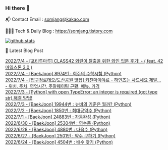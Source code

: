 ### Hi there 👋

📬  Contact Email : somjang@kakao.com

👨🏻‍💻  Tech & Daily Blog : https://somjang.tistory.com

[![github stats](https://github-readme-stats.vercel.app/api?username=SOMJANG&show_icons=true&hide_border=False)](https://somjang.tistory.com)

🤩 Latest Blog Post

[2022/7/4 - [포티투마루] CLASS42 와린이 탈출을 위한 와인 입문 후기! - ( feat. 42마일스톤 3.0 )](https://somjang.tistory.com/entry/%ED%8F%AC%ED%8B%B0%ED%88%AC%EB%A7%88%EB%A3%A8-CLASS42-%EC%99%80%EB%A6%B0%EC%9D%B4-%ED%83%88%EC%B6%9C%EC%9D%84-%EC%9C%84%ED%95%9C-%EC%99%80%EC%9D%B8-%EC%9E%85%EB%AC%B8-%ED%9B%84%EA%B8%B0-feat-42%EB%A7%88%EC%9D%BC%EC%8A%A4%ED%86%A4-30) <br>
[2022/7/4 - [BaekJoon] 8974번 : 희주의 수학시험 (Python)](https://somjang.tistory.com/entry/BaekJoon-8974%EB%B2%88-%ED%9D%AC%EC%A3%BC%EC%9D%98-%EC%88%98%ED%95%99%EC%8B%9C%ED%97%98-Python) <br>
[2022/7/4 - [압구정로데오/도산공원 맛집] 키친마이야르 - 하인즈는 사드세요 제발... - 위치, 주차, 영업시간, 주말웨이팅 근황, 메뉴, 가격](https://somjang.tistory.com/entry/%EC%95%95%EA%B5%AC%EC%A0%95%EB%A1%9C%EB%8D%B0%EC%98%A4%EB%8F%84%EC%82%B0%EA%B3%B5%EC%9B%90-%EB%A7%9B%EC%A7%91-%ED%82%A4%EC%B9%9C%EB%A7%88%EC%9D%B4%EC%95%BC%EB%A5%B4-%ED%95%98%EC%9D%B8%EC%A6%88%EB%8A%94-%EC%82%AC%EB%93%9C%EC%84%B8%EC%9A%94-%EC%A0%9C%EB%B0%9C-%EC%9C%84%EC%B9%98-%EC%A3%BC%EC%B0%A8-%EC%98%81%EC%97%85%EC%8B%9C%EA%B0%84-%EC%A3%BC%EB%A7%90%EC%9B%A8%EC%9D%B4%ED%8C%85-%EA%B7%BC%ED%99%A9-%EB%A9%94%EB%89%B4-%EA%B0%80%EA%B2%A9) <br>
[2022/7/3 - [Python] with open TypeError: an integer is required (got type str) 해결 방법!](https://somjang.tistory.com/entry/Python-with-open-TypeError-an-integer-is-required-got-type-str-%ED%95%B4%EA%B2%B0-%EB%B0%A9%EB%B2%95) <br>
[2022/7/3 - [BaekJoon] 19944번 : 뉴비의 기준은 뭘까? (Python)](https://somjang.tistory.com/entry/BaekJoon-19944%EB%B2%88-%EB%89%B4%EB%B9%84%EC%9D%98-%EA%B8%B0%EC%A4%80%EC%9D%80-%EB%AD%98%EA%B9%8C-Python) <br>
[2022/7/2 - [BaekJoon] 1850번 : 최대공약수 (Python)](https://somjang.tistory.com/entry/BaekJoon-1850%EB%B2%88-%EC%B5%9C%EB%8C%80%EA%B3%B5%EC%95%BD%EC%88%98-Python) <br>
[2022/7/1 - [BaekJoon] 24883번 : 자동완성 (Python)](https://somjang.tistory.com/entry/BaekJoon-24883%EB%B2%88-%EC%9E%90%EB%8F%99%EC%99%84%EC%84%B1-Python) <br>
[2022/6/30 - [BaekJoon] 25304번 : 영수증 (Python)](https://somjang.tistory.com/entry/BaekJoon-25304%EB%B2%88-%EC%98%81%EC%88%98%EC%A6%9D-Python) <br>
[2022/6/28 - [BaekJoon] 4880번 : 다음수 (Python)](https://somjang.tistory.com/entry/BaekJoon-4880%EB%B2%88-%EB%8B%A4%EC%9D%8C%EC%88%98-Python) <br>
[2022/6/27 - [BaekJoon] 2501번 : 약수 구하기 (Python)](https://somjang.tistory.com/entry/BaekJoon-2501%EB%B2%88-%EC%95%BD%EC%88%98-%EA%B5%AC%ED%95%98%EA%B8%B0-Python) <br>
[2022/6/24 - [BaekJoon] 4504번 : 배수 찾기 (Python)](https://somjang.tistory.com/entry/BaekJoon-4504%EB%B2%88-%EB%B0%B0%EC%88%98-%EC%B0%BE%EA%B8%B0-Python) <br>
